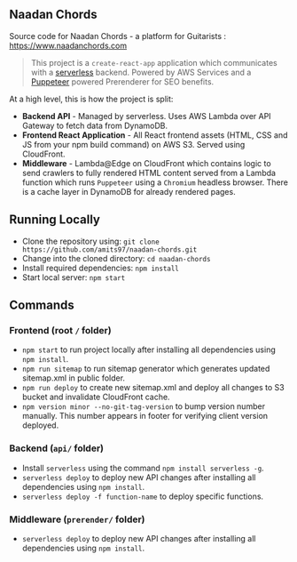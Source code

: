 ## Naadan Chords
Source code for Naadan Chords - a platform for Guitarists : https://www.naadanchords.com

> This project is a `create-react-app` application which communicates with a [serverless](https://serverless.com/) backend. Powered by AWS Services and a [Puppeteer](https://developers.google.com/web/tools/puppeteer/) powered Prerenderer for SEO benefits.

At a high level, this is how the project is split:
* **Backend API** - Managed by serverless. Uses AWS Lambda over API Gateway to fetch data from DynamoDB.
* **Frontend React Application** - All React frontend assets (HTML, CSS and JS from your npm build command) on AWS S3. Served using CloudFront.
* **Middleware** - Lambda@Edge on CloudFront which contains logic to send crawlers to fully rendered HTML content served from a Lambda function which runs `Puppeteer` using a `Chromium` headless browser. There is a cache layer in DynamoDB for already rendered pages.

## Running Locally
* Clone the repository using: `git clone https://github.com/amits97/naadan-chords.git`
* Change into the cloned directory: `cd naadan-chords`
* Install required dependencies: `npm install`
* Start local server: `npm start`

## Commands
### Frontend (root `/` folder)
* `npm start` to run project locally after installing all dependencies using `npm install`.
* `npm run sitemap` to run sitemap generator which generates updated sitemap.xml in public folder.
* `npm run deploy` to create new sitemap.xml and deploy all changes to S3 bucket and invalidate CloudFront cache.
* `npm version minor --no-git-tag-version` to bump version number manually. This number appears in footer for verifying client version deployed.

### Backend (`api/` folder)
* Install `serverless` using the command `npm install serverless -g`.
* `serverless deploy` to deploy new API changes after installing all dependencies using `npm install`.
* `serverless deploy -f function-name` to deploy specific functions.

### Middleware (`prerender/` folder)
* `serverless deploy` to deploy new API changes after installing all dependencies using `npm install`.
